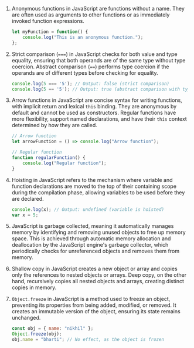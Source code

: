 1. Anonymous functions in JavaScript are functions without a name. They are often used as arguments to other functions or as immediately invoked function expressions.
   ```javascript
   let myFunction = function() {
       console.log("This is an anonymous function.");
   };
   ```

2. Strict comparison (`===`) in JavaScript checks for both value and type equality, ensuring that both operands are of the same type without type coercion. Abstract comparison (`==`) performs type coercion if the operands are of different types before checking for equality.
   ```javascript
   console.log(5 === '5'); // Output: false (strict comparison)
   console.log(5 == '5'); // Output: true (abstract comparison with type coercion)
   ```

3. Arrow functions in JavaScript are concise syntax for writing functions, with implicit return and lexical `this` binding. They are anonymous by default and cannot be used as constructors. Regular functions have more flexibility, support named declarations, and have their `this` context determined by how they are called.
   ```javascript
   // Arrow function
   let arrowFunction = () => console.log("Arrow function");

   // Regular function
   function regularFunction() {
       console.log("Regular function");
   }
   ```

4. Hoisting in JavaScript refers to the mechanism where variable and function declarations are moved to the top of their containing scope during the compilation phase, allowing variables to be used before they are declared.
   ```javascript
   console.log(x); // Output: undefined (variable is hoisted)
   var x = 5;
   ```

5. JavaScript is garbage collected, meaning it automatically manages memory by identifying and removing unused objects to free up memory space. This is achieved through automatic memory allocation and deallocation by the JavaScript engine's garbage collector, which periodically checks for unreferenced objects and removes them from memory.
   
6. Shallow copy in JavaScript creates a new object or array and copies only the references to nested objects or arrays. Deep copy, on the other hand, recursively copies all nested objects and arrays, creating distinct copies in memory.
   
7. `Object.freeze` in JavaScript is a method used to freeze an object, preventing its properties from being added, modified, or removed. It creates an immutable version of the object, ensuring its state remains unchanged.
   ```javascript
   const obj = { name: "nikhil" };
   Object.freeze(obj);
   obj.name = "bharti"; // No effect, as the object is frozen
   ```